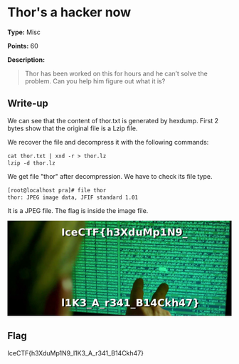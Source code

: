 # Thor's a hacker now

**Type:** Misc

**Points:** 60

**Description:**

>Thor has been worked on this for hours and he can’t solve the problem. Can you help him figure out what it is?

## Write-up

We can see that the content of thor.txt is generated by hexdump.
First 2 bytes show that the original file is a Lzip file.

We recover the file and decompress it with the following commands:
```
cat thor.txt | xxd -r > thor.lz
lzip -d thor.lz
```

We get file "thor" after decompression.
We have to check its file type.
```
[root@localhost pra]# file thor
thor: JPEG image data, JFIF standard 1.01
```
It is a JPEG file.
The flag is inside the image file.

![thor.jpg](thor.jpg)

## Flag
IceCTF{h3XduMp1N9_l1K3_A_r341_B14Ckh47}
